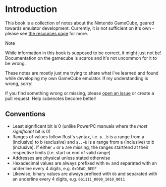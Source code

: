 # Introduction

This book is a collection of notes about the Nintendo GameCube, geared towards emulator development.
Currently, it is not sufficient on it's own - please see [the resources page](resources.md) for more.

> [!NOTE]
> While information in this book is supposed to be correct, it might just not be! Documentation on
> the gamecube is scarce and it's not uncommon for it to be wrong.
>
> These notes are mostly just me trying to share what I've learned and found while developing my own
> GameCube emulator. If my understanding is wrong, sorry!
>
> If you find something wrong or missing, please [open an issue](https://github.com/vxpm/cubenotes/issues/new)
> or create a pull request. Help cubenotes become better!

## Conventions

- Least significant bit is 0 (unlike PowerPC manuals where the _most significant_ bit is 0)
- Ranges of values follow Rust's syntax, i.e. `a..b` is a range from a (inclusive) to b (exclusive)
  and `a..=b` is a range from a (inclusive) to b (inclusive). If either `a` or `b` are missing, the
  ranges start/end at their respective limits (i.e. start or end of valid range)
- Addresses are physical unless stated otherwise
- Hexadecimal values are always prefixed with `0x` and separated with an underline every 4 digits,
  e.g. `0xDEAD_BEEF`
- Likewise, binary values are always prefixed with `0b` and separated with an underline every 4
  digits, e.g. `0b1111_0000_1010_0011`
